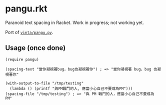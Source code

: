 # pangu.rkt

Paranoid text spacing in Racket. Work in progress; not working yet.

Port of [`vinta/pangu.py`](https://github.com/vinta/pangu.py).

<!-- ## Install -->

<!-- After cloning: -->

<!-- ``` -->
<!-- raco pkg install --name pangu -->
<!-- ``` -->

## Usage (once done)

```racket
(require pangu)

(spacing-text "當你凝視著bug，bug也凝視著你") ; => "當你凝視著 bug，bug 也凝視著你"

(with-output-to-file "/tmp/testing"
  (lambda () (printf "與PM戰鬥的人, 應當小心自己不要成為PM")))
(spacing-file "/tmp/testing") ; => "與 PM 戰鬥的人，應當小心自己不要成為 PM"
```
